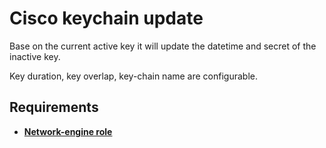 # Cisco keychain update

Base on the current active key it will update the datetime and secret of the inactive key.

Key duration, key overlap, key-chain name are configurable.


## Requirements
* [**Network-engine role**](https://github.com/ansible-network/network-engine)
